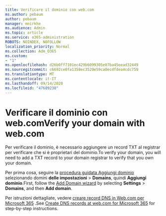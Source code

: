```yaml
---
title: Verificare il dominio con web.com
ms.author: pebaum
author: pebaum
manager: mnirkhe
ms.audience: Admin
ms.topic: article
ms.service: o365-administration
ROBOTS: NOINDEX, NOFOLLOW
localization_priority: Normal
ms.collection: Adm_O365
ms.custom:
- "1"
ms.openlocfilehash: d26b0ff7101ec429b6099305e07ba45eead32449
ms.sourcegitcommit: c6692ce0fa1358ec3529e59ca0ecdfdea4cdc759
ms.translationtype: MT
ms.contentlocale: it-IT
ms.lasthandoff: 09/14/2020
ms.locfileid: "47689238"
---
```

# <a name="verify-your-domain-with-webcom"></a><span data-ttu-id="bda39-102">Verificare il dominio con web.com</span><span class="sxs-lookup"><span data-stu-id="bda39-102">Verify your domain with web.com</span></span>

<span data-ttu-id="bda39-103">Per verificare il dominio, è necessario aggiungere un record TXT al registrar per verificare che si è proprietari del dominio.</span><span class="sxs-lookup"><span data-stu-id="bda39-103">To verify your domain, you will need to add a TXT record to your domain registrar to verify that you own your domain.</span></span> 

<span data-ttu-id="bda39-104">Per prima cosa, seguire la [procedura guidata Aggiungi dominio](https://portal.office.com/adminportal/home#/Domains) selezionando domini **delle impostazioni** \> **Domains**, quindi **Aggiungi dominio**.</span><span class="sxs-lookup"><span data-stu-id="bda39-104">First, follow the [Add Domain wizard](https://portal.office.com/adminportal/home#/Domains) by selecting **Settings** \> **Domains**, and then **Add domain**.</span></span>
  
<span data-ttu-id="bda39-105">Per istruzioni dettagliate, vedere [creare record DNS in Web.com per Microsoft 365](https://docs.microsoft.com/microsoft-365/admin/dns/create-dns-records-at-web-com) .</span><span class="sxs-lookup"><span data-stu-id="bda39-105">See [Create DNS records at web.com for Microsoft 365](https://docs.microsoft.com/microsoft-365/admin/dns/create-dns-records-at-web-com) for step-by-step instructions.</span></span>